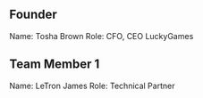 ## Founder

Name: Tosha Brown
Role: CFO, CEO LuckyGames

## Team Member 1

Name: LeTron James
Role: Technical Partner


